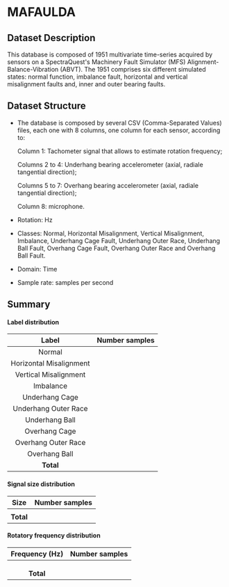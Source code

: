 # MAFAULDA

## Dataset Description
This database is composed of 1951 multivariate time-series acquired by sensors on a SpectraQuest's Machinery Fault Simulator (MFS) Alignment-Balance-Vibration (ABVT). The 1951 comprises six different simulated states: normal function, imbalance fault, horizontal and vertical misalignment faults and, inner and outer bearing faults.

## Dataset Structure

- The database is composed by several CSV (Comma-Separated Values) files, each one with 8 columns, one column for each sensor, according to:

    Column 1: Tachometer signal that allows to estimate rotation frequency;

    Columns 2 to 4: Underhang bearing accelerometer (axial, radiale tangential direction);

    Columns 5 to 7: Overhang bearing accelerometer (axial, radiale tangential direction);

    Column 8: microphone.

- Rotation: Hz

- Classes: Normal, Horizontal Misalignment, Vertical Misalignment, Imbalance, Underhang Cage Fault, Underhang Outer Race, Underhang Ball Fault, Overhang Cage Fault, Overhang Outer Race and Overhang Ball Fault.

- Domain: Time

- Sample rate:  samples per second

## Summary

#### Label distribution
|       Label               | Number samples |
|:-------------------------:|:--------------:|
|  Normal                   |                |
|  Horizontal Misalignment  |                |
|  Vertical Misalignment    |                |
|  Imbalance                |                |
|  Underhang Cage           |                |
|  Underhang Outer Race     |                |
|  Underhang Ball           |                |
|  Overhang Cage            |                |
|  Overhang Outer Race      |                |
|  Overhang Ball            |                |
|      **Total**            |                |

<!-- ![image](../../images/MAFAULDA/label_dist.png) -->


#### Signal size distribution
|   Size    | Number samples |
|:---------:|:--------------:|
|           |                |
| **Total** |                |

<!-- ![image](../../images/MAFAULDA/signal_size_dist.png) -->


#### Rotatory frequency distribution
| Frequency (Hz) | Number samples |
|:--------------:|:--------------:|
|                |                |
|                |                |
|                |                |
|   **Total**    |                |

<!-- ![image](../../images/MAFAULDA/frequency_dist.png) -->
